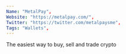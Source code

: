 ```yaml
--- 
Name: "MetalPay", 
Website: "https://metalpay.com/", 
Twitter: "https://twitter.com/metalpaysme", 
Tags: "Wallets", 
--- 
```

<!--lang:en--> 
The easiest way to buy, sell and trade crypto
<!--lang:es--] 
La forma más fácil de comprar, vender e intercambiar criptomonedas
<!--lang:de--] 
Der einfachste Weg, Krypto zu kaufen, zu verkaufen und zu handeln
<!--lang:fr--] 
Le moyen le plus simple d'acheter, de vendre et d'échanger des cryptos
<!--lang:pl--] 
Najłatwiejszy sposób kupowania, sprzedawania i handlu kryptowalutami
<!--lang:uk--] 
Найпростіший спосіб купувати, продавати та торгувати криптовалютою
[!--lang:*--> 
